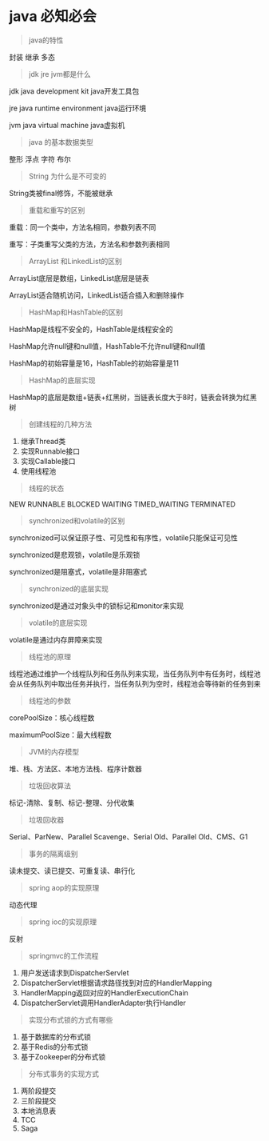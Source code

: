 # java 必知必会

> java的特性

封装 继承 多态

> jdk jre jvm都是什么

jdk java development kit java开发工具包

jre java runtime environment java运行环境

jvm java virtual machine java虚拟机

> java 的基本数据类型

整形 浮点 字符 布尔

> String 为什么是不可变的

String类被final修饰，不能被继承

> 重载和重写的区别

重载：同一个类中，方法名相同，参数列表不同

重写：子类重写父类的方法，方法名和参数列表相同

> ArrayList 和LinkedList的区别

ArrayList底层是数组，LinkedList底层是链表

ArrayList适合随机访问，LinkedList适合插入和删除操作

> HashMap和HashTable的区别

HashMap是线程不安全的，HashTable是线程安全的

HashMap允许null键和null值，HashTable不允许null键和null值

HashMap的初始容量是16，HashTable的初始容量是11

> HashMap的底层实现

HashMap的底层是数组+链表+红黑树，当链表长度大于8时，链表会转换为红黑树

> 创建线程的几种方法

1. 继承Thread类
2. 实现Runnable接口
3. 实现Callable接口
4. 使用线程池

> 线程的状态

NEW RUNNABLE BLOCKED WAITING TIMED_WAITING TERMINATED

> synchronized和volatile的区别

synchronized可以保证原子性、可见性和有序性，volatile只能保证可见性

synchronized是悲观锁，volatile是乐观锁

synchronized是阻塞式，volatile是非阻塞式

> synchronized的底层实现

synchronized是通过对象头中的锁标记和monitor来实现

> volatile的底层实现

volatile是通过内存屏障来实现

> 线程池的原理

线程池通过维护一个线程队列和任务队列来实现，当任务队列中有任务时，线程池会从任务队列中取出任务并执行，当任务队列为空时，线程池会等待新的任务到来

> 线程池的参数

corePoolSize：核心线程数

maximumPoolSize：最大线程数

> JVM的内存模型

堆、栈、方法区、本地方法栈、程序计数器

> 垃圾回收算法

标记-清除、复制、标记-整理、分代收集

> 垃圾回收器

Serial、ParNew、Parallel Scavenge、Serial Old、Parallel Old、CMS、G1


> 事务的隔离级别

读未提交、读已提交、可重复读、串行化

> spring aop的实现原理

动态代理

> spring ioc的实现原理

反射

> springmvc的工作流程

1. 用户发送请求到DispatcherServlet
2. DispatcherServlet根据请求路径找到对应的HandlerMapping
3. HandlerMapping返回对应的HandlerExecutionChain
4. DispatcherServlet调用HandlerAdapter执行Handler

> 实现分布式锁的方式有哪些

1. 基于数据库的分布式锁
2. 基于Redis的分布式锁
3. 基于Zookeeper的分布式锁

> 分布式事务的实现方式

1. 两阶段提交
2. 三阶段提交
3. 本地消息表
4. TCC
5. Saga

